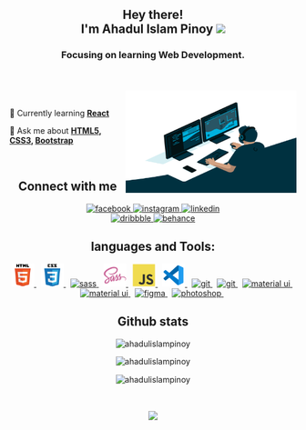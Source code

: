 <h2 align="center">
  Hey there!  <br/>  I'm Ahadul Islam Pinoy
  <img src="https://media.giphy.com/media/hvRJCLFzcasrR4ia7z/giphy.gif" width="32">
</h2>




<h3 align="center">
Focusing on learning Web Development.
  <p>&nbsp;</p>
</h3>

<img align="right" src="Images/code.gif" width="300" height="180" alt="GIF"/>

<p>&nbsp;</p>

📖 Currently learning **[React](https://reactjs.org/)**

💬 Ask me about **[HTML5](https://www.w3.org/html/), [CSS3](https://www.w3.org/Style/CSS/), [Bootstrap](https://getbootstrap.com/)**


<p>&nbsp;</p>




<h2 align="center"> 
Connect with me</h2>
 
<p align="center">
<a href="https://www.facebook.com/ahadulislampinoy" target="_blank"> <img src='https://img.shields.io/badge/Facebook-1877F2?style=for-the-badge&logo=facebook&logoColor=white' alt='facebook' height='40'> </a>
<a href="https://www.instagram.com/ahadul.pinoy" target="_blank"> <img src='https://img.shields.io/badge/Instagram-E4405F?style=for-the-badge&logo=instagram&logoColor=white' alt='instagram' height='37'> </a>
<a href="https://www.linkedin.com/in/ahadulislampinoy" target="_blank"><img src='https://img.shields.io/badge/LinkedIn-0077B5?style=for-the-badge&logo=linkedin&logoColor=white' alt='linkedin' height='41'> </a> </br>
<a href="javascript: void(0)" target="_blank"> <img src='https://img.shields.io/badge/Dribbble-EA4C89?style=for-the-badge&logo=dribbble&logoColor=white' alt='dribbble' height='41'> </a>
<a href="javascript: void(0)" target="_blank"><img src="https://img.shields.io/badge/-Behance-blue?style=for-the-badge&logo=behance&logoColor=white" alt='behance'  height='43'></a>
 </p>




<h2 align="center"> 
languages and Tools:</h2>
<p align="center">
<a href="https://www.w3.org/html/" target="_blank"> <img src="https://raw.githubusercontent.com/devicons/devicon/master/icons/html5/html5-original-wordmark.svg" alt="html5" width="40" height="40"/> </a> &nbsp;
<a href="https://www.w3schools.com/css/" target="_blank"> <img src="https://raw.githubusercontent.com/devicons/devicon/master/icons/css3/css3-original-wordmark.svg" alt="css3" width="40" height="40"/> </a> &nbsp;
<a href="https://getbootstrap.com/" target="_blank"> <img src="https://cdn.worldvectorlogo.com/logos/bootstrap-5-1.svg" alt="sass" width="40" height="40"/> </a> &nbsp;
<a href="https://sass-lang.com" target="_blank"> <img src="https://raw.githubusercontent.com/devicons/devicon/master/icons/sass/sass-original.svg" alt="sass" width="40" height="40"/> </a> &nbsp;
<a href="https://developer.mozilla.org/en-US/docs/Web/JavaScript" target="_blank"> <img src="https://raw.githubusercontent.com/devicons/devicon/master/icons/javascript/javascript-original.svg" alt="javascript" width="40" height="40"/> </a> &nbsp;
<a href="https://code.visualstudio.com/" target="_blank"> <img src="https://raw.githubusercontent.com/vscode-icons/vscode-icons/1120bad531c928642d2ee49942be079a9fb0519b/icons/file_type_vscode.svg" alt="vsode" width="40" height="40"/> </a> &nbsp;
<a href="https://git-scm.com/" target="_blank"> <img src="https://www.vectorlogo.zone/logos/git-scm/git-scm-icon.svg" alt="git" width="40" height="40"/> </a> &nbsp;
<a href="https://app.netlify.com/" target="_blank"> <img src="https://www.vectorlogo.zone/logos/netlify/netlify-icon.svg" alt="git" width="40" height="40"/> </a> &nbsp;
<a href="https://firebase.google.com/" target="_blank"> <img src="https://cdn.worldvectorlogo.com/logos/firebase-2.svg" alt="material ui" width="40" height="40"/> </a> &nbsp;
<a href="https://www.heroku.com/" target="_blank"> <img src="https://cdn.worldvectorlogo.com/logos/heroku-4.svg" alt="material ui" width="40" height="40"/> </a> &nbsp;
<a href="https://www.figma.com/" target="_blank"> <img src="https://www.vectorlogo.zone/logos/figma/figma-icon.svg" alt="figma" width="40" height="40"/> </a> &nbsp; 
<a href="https://www.photoshop.com/en" target="_blank"> <img src="https://cdn.worldvectorlogo.com/logos/photoshop-cc-4.svg" alt="photoshop" width="40" height="40"/> </a> &nbsp;
</p>





<h2 align="center"> 
Github stats</h2>
<p align="center"> <img width="500" src="https://github-readme-stats.vercel.app/api?username=ahadulislampinoy&hide_border=true&show_icons=true&theme=gotham&bg_color=011627" alt="ahadulislampinoy" /></p>
  <p align="center"><img width="500" src="https://github-readme-stats.vercel.app/api/top-langs/?username=ahadulislampinoy&theme=gotham&hide_langs_below=0&layout=compact&langs_count=20&hide_border=true&title_color=2aa889&bg_color=011627&text_color=99d1ce"  alt="ahadulislampinoy" /></p>
  <p align="center"><img width="500" align="center" src="http://github-readme-streak-stats.herokuapp.com?user=ahadulislampinoy&theme=gothamt&hide_border=true&fire=2aa889&ring=239079&sideNums=99d1ce&background=011627&sideLabels=A8FDF6&currStreakLabel=99d1ce&dates=599cab" alt="ahadulislampinoy" /></p>
  <p>&nbsp;</p>
<p align="center"><img width="1000" align="center" src="https://activity-graph.herokuapp.com/graph?username=ahadulislampinoy&theme=react-dark&hide_border=true&area=true&bg_color=0d1117" /></p>
